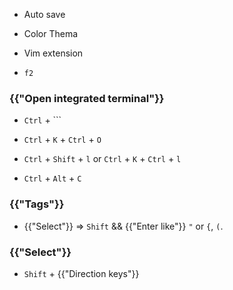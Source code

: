 * Auto save
* Color Thema
* Vim extension

* `f2`

### {{"Open integrated terminal"}}

* `Ctrl` + `\``

* `Ctrl` + `K` + `Ctrl` + `O` 

* `Ctrl` + `Shift` + `l` or  `Ctrl` + `K` + `Ctrl` + `l` 

* `Ctrl` + `Alt` + `C` 

### {{"Tags"}}
* {{"Select"}} &rArr; `Shift` && {{"Enter like"}} `"` or `{`, `(`.

### {{"Select"}}

* `Shift` + {{"Direction keys"}}
